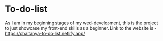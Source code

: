 # To-do-list
As I am in my beginning stages of my wed-development, this is the project to just showcase my front-end skills as a beginner.
Link to the website is - https://chaitanya-to-do-list.netlify.app/
